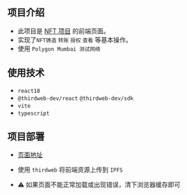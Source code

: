 ## 项目介绍

- 此项目是 [NFT 项目](https://github.com/zhangfy1994/ape-contract) 的前端页面。
- 实现了`NFT铸造` `转账` `授权` `查看` 等基本操作。
- 使用 `Polygon Mumbai 测试网络`

## 使用技术

- `react18`
- `@thirdweb-dev/react` `@thirdweb-dev/sdk`
- `vite`
- `typescript`

## 项目部署

- [页面地址](https://bafybeihepyqlvtjaeh2q34elpsbiwojpv4kdqxkfhvm6sbrpcqaca4ud74.ipfs-public.thirdwebcdn.com/)

- 使用 `thirdweb` 将前端资源上传到 `IPFS`

- ⚠️ 如果页面不能正常加载或出现错误，清下浏览器缓存即可
